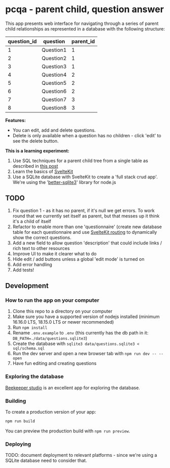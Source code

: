 # pcqa - parent child, question answer

This app presents web interface for navigating through a series of parent child relationships as represented in a database with the following structure:

| question_id | question   | parent_id |
|-------------|------------|-----------|
| 1           | Question1  | 1         |
| 2           | Question2  | 1         |
| 3           | Question3  | 1         |
| 4           | Question4  | 2         |
| 5           | Question5  | 2         |
| 6           | Question6  | 2         |
| 7           | Question7  | 3         |
| 8           | Question8  | 3         |


**Features:**  
- You can edit, add and delete questions.
- Delete is only available when a question has no children - click 'edit' to see the delete button.

**This is a learning experiment:**  
1. Use SQL techniques for a parent child tree from a single table as described in [this post](https://learnsql.com/blog/query-parent-child-tree/)
2. Learn the basics of [SvelteKit](https://kit.svelte.dev/)
3. Use a SQLite database with SvelteKit to create a 'full stack crud app'. We're using the '[better-sqlite3](https://github.com/WiseLibs/better-sqlite3)' library for node.js

## TODO

1. Fix question 1 - as it has no parent, if it's null we get errors. To work round that we currently set itself as parent, but that messes up it think it's a child of itself
1. Refactor to enable more than one 'questionnaire' (create new database table for each questionnaire and use [SvelteKit routing](https://www.thisdot.co/blog/a-deep-dive-into-sveltekit-routing-with-our-starter-dev-github-showcase) to dynamically show the correct questions.
1. Add a new field to allow question 'description' that could include links / rich text to other resources
1. Improve UI to make it clearer what to do
1. Hide edit / add buttons unless a global 'edit mode' is turned on
1. Add error handling
1. Add tests!

## Development

### How to run the app on your computer

1. Clone this repo to a directory on your computer
1. Make sure you have a supported version of nodejs installed (minimum 16.16.0 LTS, 18.15.0 LTS or newer recommended)
1. Run `npm install`
1. Rename `.env.example` to `.env` (this currently has the db path in it: `DB_PATH=./data/questions.sqlite3`)
4. Create the database with `sqlite3 data/questions.sqlite3 < sql/schema.sql`
5. Run the dev server and open a new browser tab with `npm run dev -- --open`
6. Have fun editing and creating questions

### Exploring the database

[Beekeeper studio](https://github.com/beekeeper-studio/beekeeper-studio/releases) is an excellent app for exploring the database.

### Building

To create a production version of your app:

```bash
npm run build
```

You can preview the production build with `npm run preview`.

### Deploying

TODO: document deployment to relevant platforms - since we're using a SQLite database need to consider that.

